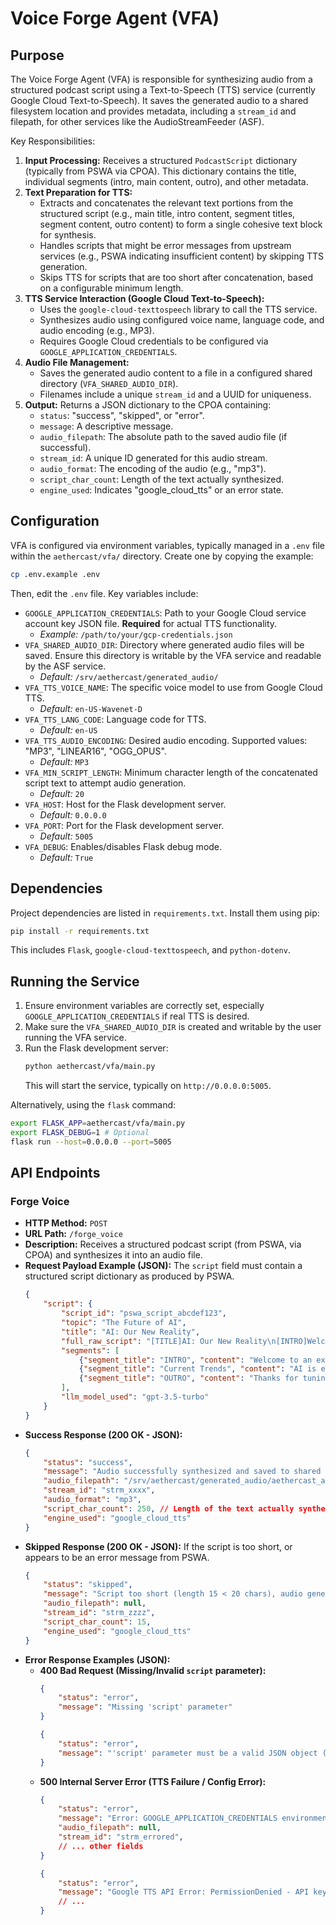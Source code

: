 # Voice Forge Agent (VFA)

## Purpose

The Voice Forge Agent (VFA) is responsible for synthesizing audio from a structured podcast script using a Text-to-Speech (TTS) service (currently Google Cloud Text-to-Speech). It saves the generated audio to a shared filesystem location and provides metadata, including a `stream_id` and filepath, for other services like the AudioStreamFeeder (ASF).

Key Responsibilities:

1.  **Input Processing:** Receives a structured `PodcastScript` dictionary (typically from PSWA via CPOA). This dictionary contains the title, individual segments (intro, main content, outro), and other metadata.
2.  **Text Preparation for TTS:**
    *   Extracts and concatenates the relevant text portions from the structured script (e.g., main title, intro content, segment titles, segment content, outro content) to form a single cohesive text block for synthesis.
    *   Handles scripts that might be error messages from upstream services (e.g., PSWA indicating insufficient content) by skipping TTS generation.
    *   Skips TTS for scripts that are too short after concatenation, based on a configurable minimum length.
3.  **TTS Service Interaction (Google Cloud Text-to-Speech):**
    *   Uses the `google-cloud-texttospeech` library to call the TTS service.
    *   Synthesizes audio using configured voice name, language code, and audio encoding (e.g., MP3).
    *   Requires Google Cloud credentials to be configured via `GOOGLE_APPLICATION_CREDENTIALS`.
4.  **Audio File Management:**
    *   Saves the generated audio content to a file in a configured shared directory (`VFA_SHARED_AUDIO_DIR`).
    *   Filenames include a unique `stream_id` and a UUID for uniqueness.
5.  **Output:** Returns a JSON dictionary to the CPOA containing:
    *   `status`: "success", "skipped", or "error".
    *   `message`: A descriptive message.
    *   `audio_filepath`: The absolute path to the saved audio file (if successful).
    *   `stream_id`: A unique ID generated for this audio stream.
    *   `audio_format`: The encoding of the audio (e.g., "mp3").
    *   `script_char_count`: Length of the text actually synthesized.
    *   `engine_used`: Indicates "google_cloud_tts" or an error state.

## Configuration

VFA is configured via environment variables, typically managed in a `.env` file within the `aethercast/vfa/` directory. Create one by copying the example:

```bash
cp .env.example .env
```

Then, edit the `.env` file. Key variables include:

-   `GOOGLE_APPLICATION_CREDENTIALS`: Path to your Google Cloud service account key JSON file. **Required** for actual TTS functionality.
    -   *Example:* `/path/to/your/gcp-credentials.json`
-   `VFA_SHARED_AUDIO_DIR`: Directory where generated audio files will be saved. Ensure this directory is writable by the VFA service and readable by the ASF service.
    -   *Default:* `/srv/aethercast/generated_audio/`
-   `VFA_TTS_VOICE_NAME`: The specific voice model to use from Google Cloud TTS.
    -   *Default:* `en-US-Wavenet-D`
-   `VFA_TTS_LANG_CODE`: Language code for TTS.
    -   *Default:* `en-US`
-   `VFA_TTS_AUDIO_ENCODING`: Desired audio encoding. Supported values: "MP3", "LINEAR16", "OGG_OPUS".
    -   *Default:* `MP3`
-   `VFA_MIN_SCRIPT_LENGTH`: Minimum character length of the concatenated script text to attempt audio generation.
    -   *Default:* `20`
-   `VFA_HOST`: Host for the Flask development server.
    -   *Default:* `0.0.0.0`
-   `VFA_PORT`: Port for the Flask development server.
    -   *Default:* `5005`
-   `VFA_DEBUG`: Enables/disables Flask debug mode.
    -   *Default:* `True`

## Dependencies

Project dependencies are listed in `requirements.txt`. Install them using pip:

```bash
pip install -r requirements.txt
```
This includes `Flask`, `google-cloud-texttospeech`, and `python-dotenv`.

## Running the Service

1.  Ensure environment variables are correctly set, especially `GOOGLE_APPLICATION_CREDENTIALS` if real TTS is desired.
2.  Make sure the `VFA_SHARED_AUDIO_DIR` is created and writable by the user running the VFA service.
3.  Run the Flask development server:
    ```bash
    python aethercast/vfa/main.py
    ```
    This will start the service, typically on `http://0.0.0.0:5005`.

Alternatively, using the `flask` command:
```bash
export FLASK_APP=aethercast/vfa/main.py
export FLASK_DEBUG=1 # Optional
flask run --host=0.0.0.0 --port=5005
```

## API Endpoints

### Forge Voice

-   **HTTP Method:** `POST`
-   **URL Path:** `/forge_voice`
-   **Description:** Receives a structured podcast script (from PSWA, via CPOA) and synthesizes it into an audio file.
-   **Request Payload Example (JSON):**
    The `script` field must contain a structured script dictionary as produced by PSWA.
    ```json
    {
        "script": {
            "script_id": "pswa_script_abcdef123",
            "topic": "The Future of AI",
            "title": "AI: Our New Reality",
            "full_raw_script": "[TITLE]AI: Our New Reality\n[INTRO]Welcome to an exploration of AI.\n[SEGMENT_1_TITLE]Current Trends\n[SEGMENT_1_CONTENT]AI is everywhere, from your phone to your car.\n[OUTRO]Thanks for tuning in to AI insights!",
            "segments": [
                {"segment_title": "INTRO", "content": "Welcome to an exploration of AI."},
                {"segment_title": "Current Trends", "content": "AI is everywhere, from your phone to your car."},
                {"segment_title": "OUTRO", "content": "Thanks for tuning in to AI insights!"}
            ],
            "llm_model_used": "gpt-3.5-turbo"
        }
    }
    ```
-   **Success Response (200 OK - JSON):**
    ```json
    {
        "status": "success",
        "message": "Audio successfully synthesized and saved to shared directory.",
        "audio_filepath": "/srv/aethercast/generated_audio/aethercast_audio_strm_xxxx_yyyy.mp3",
        "stream_id": "strm_xxxx",
        "audio_format": "mp3",
        "script_char_count": 250, // Length of the text actually synthesized
        "engine_used": "google_cloud_tts"
    }
    ```
-   **Skipped Response (200 OK - JSON):**
    If the script is too short, or appears to be an error message from PSWA.
    ```json
    {
        "status": "skipped",
        "message": "Script too short (length 15 < 20 chars), audio generation skipped.", // Or PSWA error message
        "audio_filepath": null,
        "stream_id": "strm_zzzz",
        "script_char_count": 15,
        "engine_used": "google_cloud_tts"
    }
    ```
-   **Error Response Examples (JSON):**
    -   **400 Bad Request (Missing/Invalid `script` parameter):**
        ```json
        {
            "status": "error",
            "message": "Missing 'script' parameter"
        }
        ```
        ```json
        {
            "status": "error",
            "message": "'script' parameter must be a valid JSON object (dictionary)."
        }
        ```
    -   **500 Internal Server Error (TTS Failure / Config Error):**
        ```json
        {
            "status": "error",
            "message": "Error: GOOGLE_APPLICATION_CREDENTIALS environment variable not set.",
            "audio_filepath": null,
            "stream_id": "strm_errored",
            // ... other fields
        }
        ```
        ```json
        {
            "status": "error",
            "message": "Google TTS API Error: PermissionDenied - API key not valid...",
            // ...
        }
        ```
